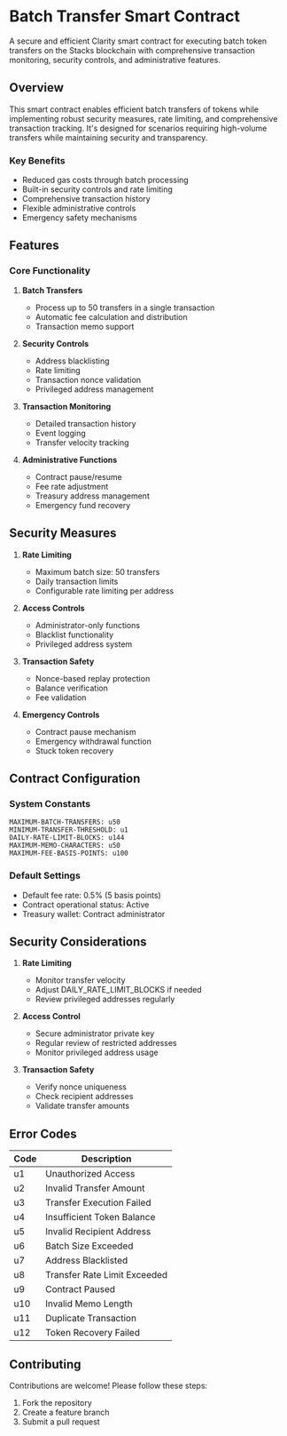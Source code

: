 # Batch Transfer Smart Contract

A secure and efficient Clarity smart contract for executing batch token transfers on the Stacks blockchain with comprehensive transaction monitoring, security controls, and administrative features.

## Overview

This smart contract enables efficient batch transfers of tokens while implementing robust security measures, rate limiting, and comprehensive transaction tracking. It's designed for scenarios requiring high-volume transfers while maintaining security and transparency.

### Key Benefits
- Reduced gas costs through batch processing
- Built-in security controls and rate limiting
- Comprehensive transaction history
- Flexible administrative controls
- Emergency safety mechanisms

## Features

### Core Functionality
1. **Batch Transfers**
   - Process up to 50 transfers in a single transaction
   - Automatic fee calculation and distribution
   - Transaction memo support

2. **Security Controls**
   - Address blacklisting
   - Rate limiting
   - Transaction nonce validation
   - Privileged address management

3. **Transaction Monitoring**
   - Detailed transaction history
   - Event logging
   - Transfer velocity tracking

4. **Administrative Functions**
   - Contract pause/resume
   - Fee rate adjustment
   - Treasury address management
   - Emergency fund recovery

## Security Measures

1. **Rate Limiting**
   - Maximum batch size: 50 transfers
   - Daily transaction limits
   - Configurable rate limiting per address

2. **Access Controls**
   - Administrator-only functions
   - Blacklist functionality
   - Privileged address system

3. **Transaction Safety**
   - Nonce-based replay protection
   - Balance verification
   - Fee validation

4. **Emergency Controls**
   - Contract pause mechanism
   - Emergency withdrawal function
   - Stuck token recovery

## Contract Configuration

### System Constants
```clarity
MAXIMUM-BATCH-TRANSFERS: u50
MINIMUM-TRANSFER-THRESHOLD: u1
DAILY-RATE-LIMIT-BLOCKS: u144
MAXIMUM-MEMO-CHARACTERS: u50
MAXIMUM-FEE-BASIS-POINTS: u100
```

### Default Settings
- Default fee rate: 0.5% (5 basis points)
- Contract operational status: Active
- Treasury wallet: Contract administrator

## Security Considerations

1. **Rate Limiting**
   - Monitor transfer velocity
   - Adjust DAILY_RATE_LIMIT_BLOCKS if needed
   - Review privileged addresses regularly

2. **Access Control**
   - Secure administrator private key
   - Regular review of restricted addresses
   - Monitor privileged address usage

3. **Transaction Safety**
   - Verify nonce uniqueness
   - Check recipient addresses
   - Validate transfer amounts

## Error Codes

| Code | Description |
|------|-------------|
| u1 | Unauthorized Access |
| u2 | Invalid Transfer Amount |
| u3 | Transfer Execution Failed |
| u4 | Insufficient Token Balance |
| u5 | Invalid Recipient Address |
| u6 | Batch Size Exceeded |
| u7 | Address Blacklisted |
| u8 | Transfer Rate Limit Exceeded |
| u9 | Contract Paused |
| u10 | Invalid Memo Length |
| u11 | Duplicate Transaction |
| u12 | Token Recovery Failed |


## Contributing

Contributions are welcome! Please follow these steps:
1. Fork the repository
2. Create a feature branch
3. Submit a pull request